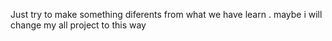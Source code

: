 Just try to make something diferents from what we have learn . maybe i will change my all project to this way 
